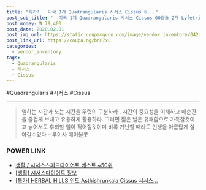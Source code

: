 ```yaml
--- 
title: "특가!   미국 1개 Quadrangularis 시서스 Cissus 6..." 
post_sub_title: "  미국 1개 Quadrangularis 시서스 Cissus 60캡슐 2개 Lyfetrition" 
post_money: ₩ 79,400 
post_date: 2020.02.01 
post_img_url: https://static.coupangcdn.com/image/vendor_inventory/042d/dd4c4d942095f333a21206970c524d8ba510d5f547a6e26666053dbb1f78.jpg 
post_link_url: https://coupa.ng/bnP7xL 
categories: 
  - vendor_inventory 
tags: 
  - Quadrangularis 
  - 시서스 
  - Cissus 
--- 
```

  #Quadrangularis #시서스 #Cissus 
<hr> 

> 일하는 시간과 노는 시간을 뚜렷이 구분하라 . 시간의 중요성을 이해하고 매순간을 즐겁게 보내고 유용하게 활용하라. 그러면 젋은 날은 유쾌함으로 가득찰것이고 늙어서도 후회할 일이 적어질것이며 비록 가난할 때라도 인생을 아름답게 살아갈수있다  – 루이사 메이올콧 


### POWER LINK

* <a href="https://blog.naver.com/santokki14/221792946899" target="_blank">생활 / 시서스스피드다이어트 베스트 ~50위</a>
* <a href="https://blog.naver.com/sakai111/221757084744" target="_blank"> [생활] 시서스다이어트 정보 </a>
* <a href="https://blog.naver.com/sakai111/221793042083" target="_blank">[특가] HERBAL HILLS 인도 Asthishrunkala Cissus 시서스...</a>
